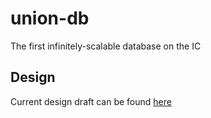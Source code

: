 # union-db
The first infinitely-scalable database on the IC

## Design
Current design draft can be found [here](https://union-db.notion.site/union-db-08-01-2023-0c4d1ba3917b4cfda02bb5a9e4ab5b70?pvs=4)